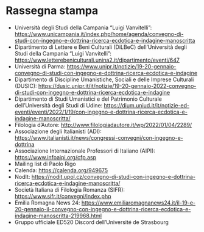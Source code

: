 # Rassegna stampa

* Università degli Studi della Campania “Luigi Vanvitelli”: https://www.unicampania.it/index.php/home/agenda/convegno-di-studi-con-ingegno-e-dottrina-ricerca-ecdotica-e-indagine-manoscritta
* Dipartimento di Lettere e Beni Culturali (DiLBeC) dell’Università degli Studi della Campania “Luigi Vanvitelli”: https://www.letterebeniculturali.unina2.it/dipartimento/eventi/647
* Università di Parma: https://www.unipr.it/notizie/19-20-gennaio-convegno-di-studi-con-ingegno-e-dottrina-ricerca-ecdotica-e-indagine
* Dipartimento di Discipline Umanistiche, Sociali e delle Imprese Culturali (DUSIC): https://dusic.unipr.it/it/notizie/19-20-gennaio-2022-convegno-di-studi-con-ingegno-e-dottrina-ricerca-ecdotica-e-indagine
* Dipartimento di Studi Umanistici e del Patrimonio Culturale dell’Università degli Studi di Udine: https://dium.uniud.it/it/notizie-ed-eventi/eventi/2022/1/19/con-ingegno-e-dottrina-ricerca-ecdotica-e-indagine-manoscritta/
* Filologia d’Autore: http://www.filologiadautore.it/wp/2022/01/04/2289/
* Associazione degli Italianisti (ADI): https://www.italianisti.it/news/congressi-convegni/con-ingegno-e-dottrina
* Associazione Internazionale Professori di Italiano (AIPI): https://www.infoaipi.org/cfp.asp
* Mailing list di Paolo Rigo
* Calenda: https://calenda.org/949675
* NodIt: https://nodit.upol.cz/convegno-di-studi-con-ingegno-e-dottrina-ricerca-ecdotica-e-indagine-manoscritta/
* Società Italiana di Filologia Romanza (SIFR): https://www.sifr.it/convegni/index.php
* Emilia Romagna News 24: https://www.emiliaromagnanews24.it/il-19-e-20-gennaio-il-convegno-con-ingegno-e-dottrina-ricerca-ecdotica-e-indagine-manoscritta-219968.html
* Gruppo ufficiale ED520 Discord dell’Université de Strasbourg
